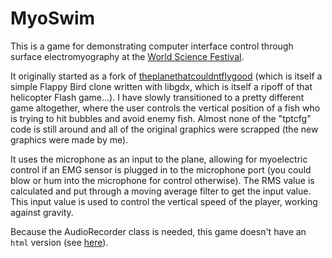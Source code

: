 # MyoSwim

This is a game for demonstrating computer interface control through surface
electromyography at the [World Science Festival][wsf].

It originally started as a fork of [theplanethatcouldntflygood][tptcfg] (which
is itself a simple Flappy Bird clone written with libgdx, which is itself
a ripoff of that helicopter Flash game...). I have slowly transitioned to
a pretty different game altogether, where the user controls the vertical
position of a fish who is trying to hit bubbles and avoid enemy fish. Almost
none of the "tptcfg" code is still around and all of the original graphics were
scrapped (the new graphics were made by me).

It uses the microphone as an input to the plane, allowing for myoelectric
control if an EMG sensor is plugged in to the microphone port (you could blow
or hum into the microphone for control otherwise). The RMS value is calculated
and put through a moving average filter to get the input value. This input
value is used to control the vertical speed of the player, working against
gravity.

Because the AudioRecorder class is needed, this game doesn't have an `html`
version (see [here][audiorecorder]).


[wsf]: http://www.worldsciencefestival.com/
[tptcfg]: https://github.com/badlogic/theplanethatcouldntflygood
[audiorecorder]: https://github.com/libgdx/libgdx/wiki/Recording-pcm-audio

